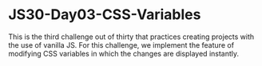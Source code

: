 # JS30-Day03-CSS-Variables

This is the third challenge out of thirty that practices creating projects with the use of vanilla JS. For this challenge, we implement the feature of modifying CSS variables in which the changes are displayed instantly.